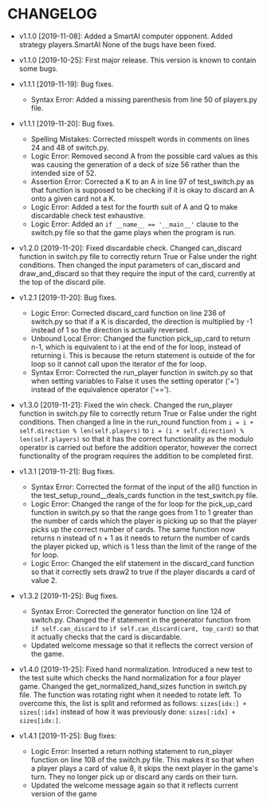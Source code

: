 # CHANGELOG

* v1.1.0 [2019-11-08]: Added a SmartAI computer opponent.
  Added strategy players.SmartAI
  None of the bugs have been fixed.

* v1.1.0 [2019-10-25]: First major release.
  This version is known to contain some bugs.

* v1.1.1 [2019-11-19]: Bug fixes.
    - Syntax Error: Added a missing parenthesis from line 50 of players.py file.

* v1.1.1 [2019-11-20]: Bug fixes.
    - Spelling Mistakes: Corrected misspelt words in comments on lines 24 and 48 of switch.py.
    - Logic Error: Removed second A from the possible card values as this was causing the generation of a deck of size 
    56 rather than the intended size of 52.
    - Assertion Error: Corrected a K to an A in line 97 of test_switch.py as that function is supposed to be checking if 
    it is okay to discard an A onto a given card not a K.
    - Logic Error: Added a test for the fourth suit of A and Q to make discardable check test exhaustive.
    - Logic Error: Added an `if __name__ == '__main__'` clause to the switch.py file so that the game plays when the 
    program is run.

* v1.2.0 [2019-11-20]: Fixed discardable check.
  Changed can_discard function in switch.py file to correctly return True or False under the right conditions. 
  Then changed the input parameters of can_discard and draw_and_discard so that they require the input of the card, 
  currently at the top of the discard pile.
  
* v1.2.1 [2019-11-20]: Bug fixes.
    - Logic Error: Corrected discard_card function on line 236 of switch.py so that if a K is discarded, the direction 
    is multiplied by -1 instead of 1 so the direction is actually reversed.
    - Unbound Local Error: Changed the function pick_up_card to return n-1, which is equivalent to i at the 
    end of the for loop, instead of returning i. This is because the return statement is outside of the for loop so 
    it cannot call upon the iterator of the for loop.
    - Syntax Error: Corrected the run_player function in switch.py so that when setting variables to False it uses the 
    setting operator ('=') instead of the equivalence operator ('==').

* v1.3.0 [2019-11-21]: Fixed the win check.
 Changed the run_player function in switch.py file to correctly return True or False under the right conditions.
 Then changed a line in the run_round function from `i = i + self.direction % len(self.players)` to 
 `i = (i + self.direction) % len(self.players)` so that it has the correct functionality as the modulo operator is 
 carried out before the addition operator, however the correct functionality of the program requires the addition to 
 be completed first. 
 
* v1.3.1 [2019-11-21]: Bug fixes.
    - Syntax Error: Corrected the format of the input of the all() function in the test_setup_round__deals_cards 
    function in the test_switch.py file.
    - Logic Error: Changed the range of the for loop for the pick_up_card function in switch.py so that the range goes
    from 1 to 1 greater than the number of cards which the player is picking up so that the player picks up the correct 
    number of cards. The same function now returns n instead of n + 1 as it needs to return the number of cards the 
    player picked up, which is 1 less than the limit of the range of the for loop.
    - Logic Error: Changed the elif statement in the discard_card function so that it correctly sets draw2 to true if 
    the player discards a card of value 2.
    
* v1.3.2 [2019-11-25]: Bug fixes.
    - Syntax Error: Corrected the generator function on line 124 of switch.py. Changed the if statement in the 
    generator function from `if self.can_discard` to `if self.can_discard(card, top_card)` so that it actually checks
    that the card is discardable.
    - Updated welcome message so that it reflects the correct version of the game.

* v1.4.0 [2019-11-25]: Fixed hand normalization.
 Introduced a new test to the test suite which checks the hand normalization for a four player game.
 Changed the get_normalized_hand_sizes function in switch.py file. The function was rotating right when it needed to 
 rotate left. To overcome this, the list is split and reformed as follows: `sizes[idx:] + sizes[:idx]` instead of 
 how it was previously done: `sizes[:idx] + sizes[idx:]`.
 
* v1.4.1 [2019-11-25]: Bug fixes:
    - Logic Error: Inserted a return nothing statement to run_player function on line 108 of the switch.py file. This makes it so
    that when a player plays a card of value 8, it skips the next player in the game's turn. They no longer pick up or
    discard any cards on their turn.
    - Updated the welcome message again so that it reflects current version of the game
